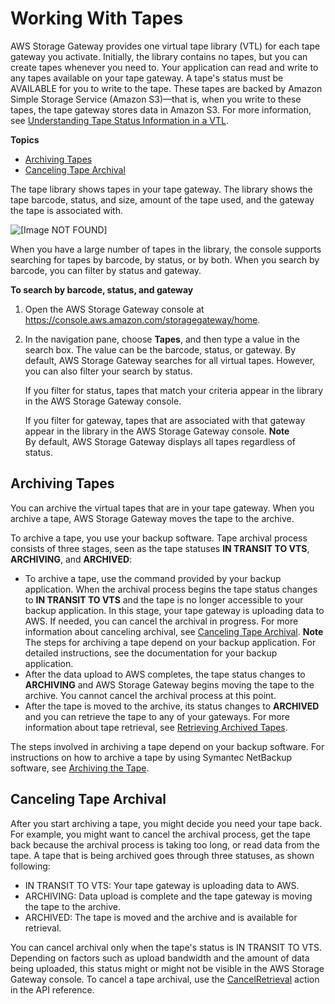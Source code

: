 # Working With Tapes<a name="managing-virtual-tapes-vtl"></a>

AWS Storage Gateway provides one virtual tape library \(VTL\) for each tape gateway you activate\. Initially, the library contains no tapes, but you can create tapes whenever you need to\. Your application can read and write to any tapes available on your tape gateway\. A tape's status must be AVAILABLE for you to write to the tape\. These tapes are backed by Amazon Simple Storage Service \(Amazon S3\)—that is, when you write to these tapes, the tape gateway stores data in Amazon S3\. For more information, see [Understanding Tape Status Information in a VTL](managing-gateway-vtl.md#tape-status)\.

**Topics**
+ [Archiving Tapes](#main-archiving-tapes-managing-vtl)
+ [Canceling Tape Archival](#main-canceling-archival-vtl)

The tape library shows tapes in your tape gateway\. The library shows the tape barcode, status, and size, amount of the tape used, and the gateway the tape is associated with\. 

![\[Image NOT FOUND\]](http://docs.aws.amazon.com/storagegateway/latest/userguide/images/created-tapes.png)

When you have a large number of tapes in the library, the console supports searching for tapes by barcode, by status, or by both\. When you search by barcode, you can filter by status and gateway\.

**To search by barcode, status, and gateway**

1. Open the AWS Storage Gateway console at [https://console\.aws\.amazon\.com/storagegateway/home](https://console.aws.amazon.com/storagegateway/)\.

1. In the navigation pane, choose **Tapes**, and then type a value in the search box\. The value can be the barcode, status, or gateway\. By default, AWS Storage Gateway searches for all virtual tapes\. However, you can also filter your search by status\.

   If you filter for status, tapes that match your criteria appear in the library in the AWS Storage Gateway console\.

   If you filter for gateway, tapes that are associated with that gateway appear in the library in the AWS Storage Gateway console\.
**Note**  
By default, AWS Storage Gateway displays all tapes regardless of status\.

## Archiving Tapes<a name="main-archiving-tapes-managing-vtl"></a>

You can archive the virtual tapes that are in your tape gateway\. When you archive a tape, AWS Storage Gateway moves the tape to the archive\.

To archive a tape, you use your backup software\. Tape archival process consists of three stages, seen as the tape statuses **IN TRANSIT TO VTS**, **ARCHIVING**, and **ARCHIVED**: 
+ To archive a tape, use the command provided by your backup application\. When the archival process begins the tape status changes to **IN TRANSIT TO VTS** and the tape is no longer accessible to your backup application\. In this stage, your tape gateway is uploading data to AWS\. If needed, you can cancel the archival in progress\. For more information about canceling archival, see [Canceling Tape Archival](#main-canceling-archival-vtl)\. 
**Note**  
The steps for archiving a tape depend on your backup application\. For detailed instructions, see the documentation for your backup application\.
+  After the data upload to AWS completes, the tape status changes to **ARCHIVING** and AWS Storage Gateway begins moving the tape to the archive\. You cannot cancel the archival process at this point\. 
+ After the tape is moved to the archive, its status changes to **ARCHIVED** and you can retrieve the tape to any of your gateways\. For more information about tape retrieval, see [Retrieving Archived Tapes](managing-gateway-vtl.md#retrieving-archived-tapes-vtl)\. 

The steps involved in archiving a tape depend on your backup software\. For instructions on how to archive a tape by using Symantec NetBackup software, see [Archiving the Tape](backup_netbackup-vtl.md#GettingStarted-archiving-tapes-vtl)\.

## Canceling Tape Archival<a name="main-canceling-archival-vtl"></a>

 After you start archiving a tape, you might decide you need your tape back\. For example, you might want to cancel the archival process, get the tape back because the archival process is taking too long, or read data from the tape\. A tape that is being archived goes through three statuses, as shown following:
+ IN TRANSIT TO VTS: Your tape gateway is uploading data to AWS\. 
+ ARCHIVING: Data upload is complete and the tape gateway is moving the tape to the archive\.
+ ARCHIVED: The tape is moved and the archive and is available for retrieval\.

You can cancel archival only when the tape's status is IN TRANSIT TO VTS\. Depending on factors such as upload bandwidth and the amount of data being uploaded, this status might or might not be visible in the AWS Storage Gateway console\. To cancel a tape archival, use the [CancelRetrieval](https://docs.aws.amazon.com/storagegateway/latest/APIReference//API_CancelRetrieval.html) action in the API reference\. 